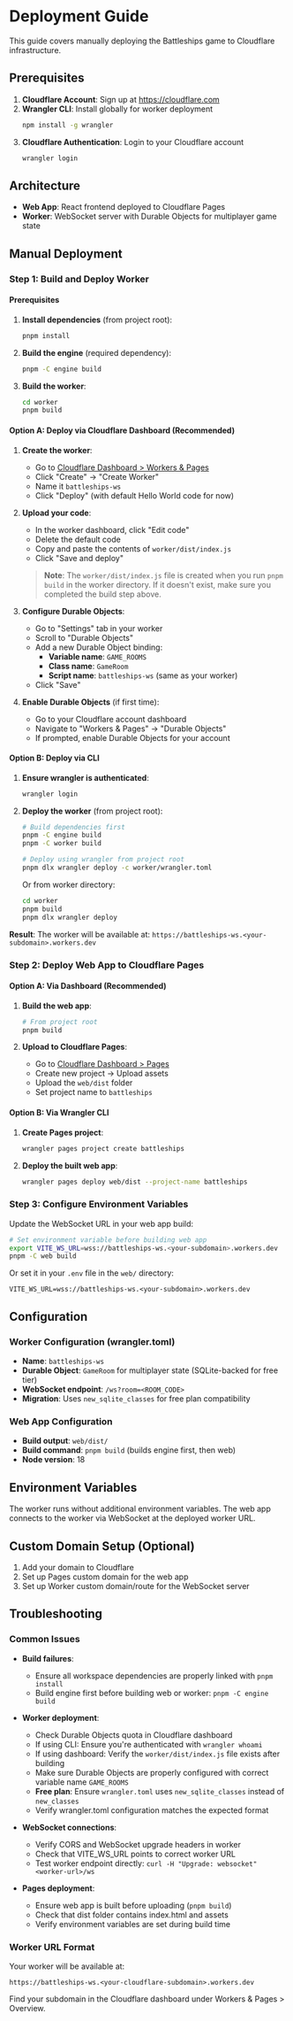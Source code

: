 # Deployment Guide

This guide covers manually deploying the Battleships game to Cloudflare infrastructure.

## Prerequisites

1. **Cloudflare Account**: Sign up at https://cloudflare.com
2. **Wrangler CLI**: Install globally for worker deployment
   ```bash
   npm install -g wrangler
   ```
3. **Cloudflare Authentication**: Login to your Cloudflare account
   ```bash
   wrangler login
   ```

## Architecture

- **Web App**: React frontend deployed to Cloudflare Pages
- **Worker**: WebSocket server with Durable Objects for multiplayer game state

## Manual Deployment

### Step 1: Build and Deploy Worker

#### Prerequisites
1. **Install dependencies** (from project root):
   ```bash
   pnpm install
   ```

2. **Build the engine** (required dependency):
   ```bash
   pnpm -C engine build
   ```

3. **Build the worker**:
   ```bash
   cd worker
   pnpm build
   ```

#### Option A: Deploy via Cloudflare Dashboard (Recommended)

1. **Create the worker**:
   - Go to [Cloudflare Dashboard > Workers & Pages](https://dash.cloudflare.com/workers-and-pages)
   - Click "Create" → "Create Worker"
   - Name it `battleships-ws`
   - Click "Deploy" (with default Hello World code for now)

2. **Upload your code**:
   - In the worker dashboard, click "Edit code"
   - Delete the default code
   - Copy and paste the contents of `worker/dist/index.js`
   - Click "Save and deploy"
   
   > **Note**: The `worker/dist/index.js` file is created when you run `pnpm build` in the worker directory. If it doesn't exist, make sure you completed the build step above.

3. **Configure Durable Objects**:
   - Go to "Settings" tab in your worker
   - Scroll to "Durable Objects"
   - Add a new Durable Object binding:
     - **Variable name**: `GAME_ROOMS`
     - **Class name**: `GameRoom`
     - **Script name**: `battleships-ws` (same as your worker)
   - Click "Save"

4. **Enable Durable Objects** (if first time):
   - Go to your Cloudflare account dashboard
   - Navigate to "Workers & Pages" → "Durable Objects"
   - If prompted, enable Durable Objects for your account

#### Option B: Deploy via CLI

1. **Ensure wrangler is authenticated**:
   ```bash
   wrangler login
   ```

2. **Deploy the worker** (from project root):
   ```bash
   # Build dependencies first
   pnpm -C engine build
   pnpm -C worker build
   
   # Deploy using wrangler from project root
   pnpm dlx wrangler deploy -c worker/wrangler.toml
   ```

   Or from worker directory:
   ```bash
   cd worker
   pnpm build
   pnpm dlx wrangler deploy
   ```

**Result**: The worker will be available at:
`https://battleships-ws.<your-subdomain>.workers.dev`

### Step 2: Deploy Web App to Cloudflare Pages

#### Option A: Via Dashboard (Recommended)

1. **Build the web app**:
   ```bash
   # From project root
   pnpm build
   ```

2. **Upload to Cloudflare Pages**:
   - Go to [Cloudflare Dashboard > Pages](https://dash.cloudflare.com/pages)
   - Create new project → Upload assets
   - Upload the `web/dist` folder
   - Set project name to `battleships`

#### Option B: Via Wrangler CLI

1. **Create Pages project**:
   ```bash
   wrangler pages project create battleships
   ```

2. **Deploy the built web app**:
   ```bash
   wrangler pages deploy web/dist --project-name battleships
   ```

### Step 3: Configure Environment Variables

Update the WebSocket URL in your web app build:

```bash
# Set environment variable before building web app
export VITE_WS_URL=wss://battleships-ws.<your-subdomain>.workers.dev
pnpm -C web build
```

Or set it in your `.env` file in the `web/` directory:
```
VITE_WS_URL=wss://battleships-ws.<your-subdomain>.workers.dev
```

## Configuration

### Worker Configuration (wrangler.toml)
- **Name**: `battleships-ws`
- **Durable Object**: `GameRoom` for multiplayer state (SQLite-backed for free tier)
- **WebSocket endpoint**: `/ws?room=<ROOM_CODE>`
- **Migration**: Uses `new_sqlite_classes` for free plan compatibility

### Web App Configuration
- **Build output**: `web/dist/`
- **Build command**: `pnpm build` (builds engine first, then web)
- **Node version**: 18

## Environment Variables

The worker runs without additional environment variables. The web app connects to the worker via WebSocket at the deployed worker URL.

## Custom Domain Setup (Optional)

1. Add your domain to Cloudflare
2. Set up Pages custom domain for the web app
3. Set up Worker custom domain/route for the WebSocket server

## Troubleshooting

### Common Issues

- **Build failures**: 
  - Ensure all workspace dependencies are properly linked with `pnpm install`
  - Build engine first before building web or worker: `pnpm -C engine build`

- **Worker deployment**:
  - Check Durable Objects quota in Cloudflare dashboard
  - If using CLI: Ensure you're authenticated with `wrangler whoami`
  - If using dashboard: Verify the `worker/dist/index.js` file exists after building
  - Make sure Durable Objects are properly configured with correct variable name `GAME_ROOMS`
  - **Free plan**: Ensure `wrangler.toml` uses `new_sqlite_classes` instead of `new_classes`
  - Verify wrangler.toml configuration matches the expected format

- **WebSocket connections**:
  - Verify CORS and WebSocket upgrade headers in worker
  - Check that VITE_WS_URL points to correct worker URL
  - Test worker endpoint directly: `curl -H "Upgrade: websocket" <worker-url>/ws`

- **Pages deployment**:
  - Ensure web app is built before uploading (`pnpm build`)
  - Check that dist folder contains index.html and assets
  - Verify environment variables are set during build time

### Worker URL Format

Your worker will be available at:
```
https://battleships-ws.<your-cloudflare-subdomain>.workers.dev
```

Find your subdomain in the Cloudflare dashboard under Workers & Pages > Overview.